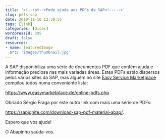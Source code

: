 ```yaml
---
title: '<!--:pt-->Pede ajuda aos PDFs da SAP<!--:-->'
slug: pdfs-sap
date: 2010-11-10 12:39:55
tags: [link]
categories: [dicas]
wordpressId: 395
draft: false
resources:
- name: featuredImage
  src: 'images/thumbnail.jpg'
---
```

A SAP disponibiliza uma série de documentos PDF que contém ajuda e informação preciosa nas mais variadas áreas. Estes PDFs estão dispersos pelos vários sites da SAP, mas alguém no site [Easy Service Marketplace][1] compilou todos numa conveniente lista:

<https://www.easymarketplace.de/online-pdfs.php>

Obriado Sérgio Fraga por este outro link com mais uma série de PDFs:

<https://sapignite.com/download-sap-pdf-material-abap/>.

Espero que vos ajude!

O Abapinho saúda-vos.

   [1]: https://www.easymarketplace.de
